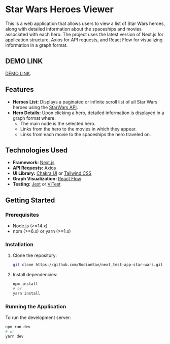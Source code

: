# Star Wars Heroes Viewer

This is a web application that allows users to view a list of Star Wars heroes, along with detailed information about the spaceships and movies associated with each hero. The project uses the latest version of Next.js for application structure, Axios for API requests, and React Flow for visualizing information in a graph format.

## DEMO LINK
[DEMO LINK](https://next-test-app-star-wars-uqc9.vercel.app/).

## Features

- **Heroes List:** Displays a paginated or infinite scroll list of all Star Wars heroes using the [StarWars API](https://sw-api.starnavi.io).
- **Hero Details:** Upon clicking a hero, detailed information is displayed in a graph format where:
  - The main node is the selected hero.
  - Links from the hero to the movies in which they appear.
  - Links from each movie to the spaceships the hero traveled on.
  
## Technologies Used

- **Framework:** [Next.js](https://nextjs.org/)
- **API Requests:** [Axios](https://axios-http.com/)
- **UI Library:** [Chakra UI](https://chakra-ui.com/) or [Tailwind CSS](https://tailwindcss.com/)
- **Graph Visualization:** [React Flow](https://reactflow.dev/)
- **Testing:** [Jest](https://jestjs.io/) or [ViTest](https://vitest.dev/)

## Getting Started

### Prerequisites

- Node.js (>=14.x)
- npm (>=6.x) or yarn (>=1.x)

### Installation

1. Clone the repository:
    ```sh
    git clone https://github.com/RodionSav/next_test-app-star-wars.git
    ```

2. Install dependencies:
    ```sh
    npm install
    # or
    yarn install
    ```

### Running the Application

To run the development server:
```sh
npm run dev
# or
yarn dev

